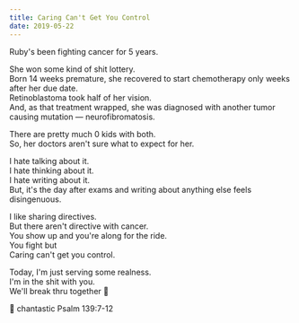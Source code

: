 ```yaml
---
title: Caring Can't Get You Control
date: 2019-05-22
---
```


Ruby's been fighting cancer for 5 years.

She won some kind of shit lottery.  
Born 14 weeks premature, she recovered to start chemotherapy only weeks after her due date.  
Retinoblastoma took half of her vision.  
And, as that treatment wrapped, she was diagnosed with another tumor causing mutation — neurofibromatosis.

There are pretty much 0 kids with both.  
So, her doctors aren't sure what to expect for her.

I hate talking about it.  
I hate thinking about it.  
I hate writing about it.  
But, it's the day after exams and writing about anything else feels disingenuous.

I like sharing directives.  
But there aren't directive with cancer.  
You show up and you're along for the ride.  
You fight but  
Caring can't get you control.

Today, I'm just serving some realness.  
I'm in the shit with you.  
We'll break thru together 🤗

🏥 chantastic
Psalm 139:7-12
